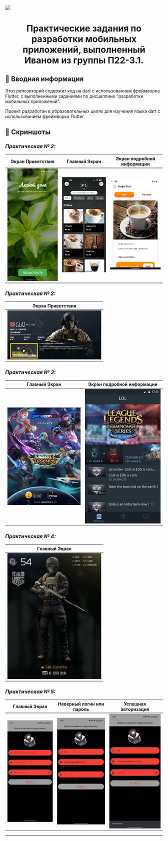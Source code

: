 ![](https://media1.tenor.com/m/Lp4Akakh8kIAAAAC/solo-leveling-icon.gif)

# <center> Практические задания по разработки мобильных приложений, выполненный Иваном из группы П22-3.1.  </center>

## 📌 Вводная информация

Этот репозиторий содержит код на dart с использованием фреймворка Flutter, с выполненными заданиями по дисцеплине "разработки мобильных приложений". 

Проект разработан в образовательных целях для изучения языка dart с использованием фреймворка Flutter.

## 📸 Скриншоты

### *Практическая № 2:*  

| Экран Приветствия   |   Главный Экран  |  Экран подробной информации  |
|---------------------|-----------------------|---------------------|
| <img src="https://github.com/Virus-com/mobil-dev/blob/main/src/1/hello_page.jpg" width="300" />  | <img src="https://github.com/Virus-com/mobil-dev/blob/main/src/1/main_page.png" width="300" /> |  <img src="https://github.com/Virus-com/mobil-dev/blob/main/src/1/detail_page.png" width="300" /> |

### *Практическая № 2:*  

| Экран Приветствия   | 
|---------------------|
| <img src="https://github.com/Virus-com/mobil-dev/blob/main/src/2/home_pages.jpg" width="300" /> |

### *Практическая № 3:*  

| Главный Экран    |  Экран подробной информации  |
|---------------------|-----------------------|
| <img src="https://github.com/Virus-com/mobil-dev/blob/main/src/3/home_page.jpg" width="300" />  | <img src="https://github.com/Virus-com/mobil-dev/blob/main/src/3/info_page.jpg" width="300" /> | 

### *Практическая № 4:*  

|  Главный Экран      | 
|---------------------|
| <img src="https://github.com/Virus-com/mobil-dev/blob/main/src/4/home_pages.jpg" width="300" /> |


### *Практическая № 5:*  

| Главный Экран   |  Неверный логин или пароль  | Успешная авторизация  |
|---------------------|-----------------------|---------------------|
| <img src="https://github.com/Virus-com/mobil-dev/blob/main/src/5/home_pages_(2).jpg" width="300" />  | <img src="https://github.com/Virus-com/mobil-dev/blob/main/src/5/home_pages_(3).jpg" width="300" /> |  <img src="https://github.com/Virus-com/mobil-dev/blob/main/src/5/home_pages_(1).jpg" width="300" /> |

-----
